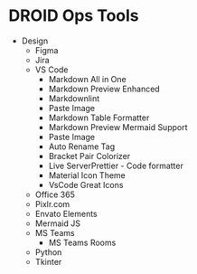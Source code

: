 # DROID Ops Tools

* Design
  * Figma
  * Jira
  * VS Code
    * Markdown All in One
    * Markdown Preview Enhanced
    * Markdownlint
    * Paste Image
    * Markdown Table Formatter
    * Markdown Preview Mermaid Support 
    * Paste Image 
    * Auto Rename Tag
    * Bracket Pair Colorizer
    * Live ServerPrettier - Code formatter
    * Material Icon Theme
    * VsCode Great Icons
  * Office 365
  * Pixlr.com
  * Envato Elements
  * Mermaid JS
  * MS Teams
    * MS Teams Rooms  
  * Python
  * Tkinter
